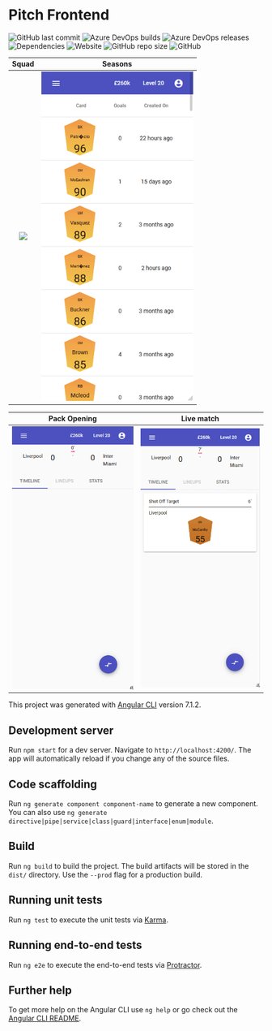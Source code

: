 # Pitch Frontend

![GitHub last commit](https://img.shields.io/github/last-commit/pitch-game/pitch-frontend.svg)
![Azure DevOps builds](https://img.shields.io/azure-devops/build/pitch-game/c9af1751-7ec1-463d-8e60-e869ac1bb96c/19.svg)
![Azure DevOps releases](https://img.shields.io/azure-devops/release/pitch-game/c9af1751-7ec1-463d-8e60-e869ac1bb96c/2/2.svg)
![Dependencies](https://img.shields.io/david/pitch-game/pitch-frontend.svg)
![Website](https://img.shields.io/website/http/pitch-game.io.svg)
![GitHub repo size](https://img.shields.io/github/repo-size/pitch-game/pitch-frontend.svg)
![GitHub](https://img.shields.io/github/license/pitch-game/pitch-frontend.svg)

<center>

|   Squad                                   |   Seasons                                         |
|:-----------------------------------------:|:-----------------------------------------------:|
| <img src=".images/squad.gif" width="300"/> |   <img src=".images/seasons.gif" width="300"/>   |


|   Pack Opening                            |   Live match                              |
|:-----------------------------------------:|:-----------------------------------------:|
| <img src=".images/store.gif" width="300"/> | <img src=".images/match.gif" width="300"/> |

</center>

This project was generated with [Angular CLI](https://github.com/angular/angular-cli) version 7.1.2.

## Development server

Run `npm start` for a dev server. Navigate to `http://localhost:4200/`. The app will automatically reload if you change any of the source files.

## Code scaffolding

Run `ng generate component component-name` to generate a new component. You can also use `ng generate directive|pipe|service|class|guard|interface|enum|module`.

## Build

Run `ng build` to build the project. The build artifacts will be stored in the `dist/` directory. Use the `--prod` flag for a production build.

## Running unit tests

Run `ng test` to execute the unit tests via [Karma](https://karma-runner.github.io).

## Running end-to-end tests

Run `ng e2e` to execute the end-to-end tests via [Protractor](http://www.protractortest.org/).

## Further help

To get more help on the Angular CLI use `ng help` or go check out the [Angular CLI README](https://github.com/angular/angular-cli/blob/master/README.md).
